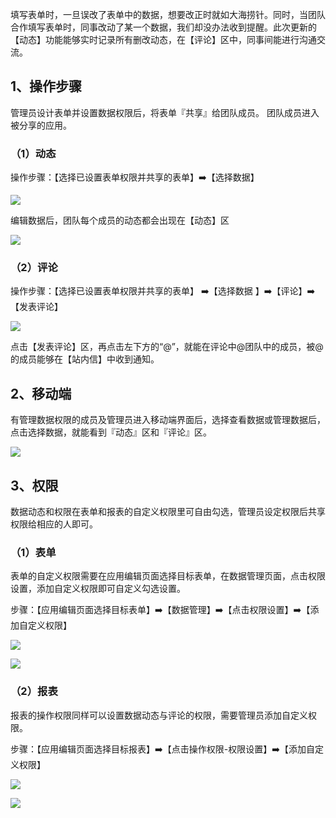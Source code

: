 
填写表单时，一旦误改了表单中的数据，想要改正时就如大海捞针。同时，当团队合作填写表单时，同事改动了某一个数据，我们却没办法收到提醒。此次更新的【动态】功能能够实时记录所有删改动态，在【评论】区中，同事间能进行沟通交流。


## 1、操作步骤
管理员设计表单并设置数据权限后，将表单『共享』给团队成员。 团队成员进入被分享的应用。

 ### （1）动态
操作步骤：【选择已设置表单权限并共享的表单】:arrow_right:【选择数据】

![](../img/8-5i1.gif)

编辑数据后，团队每个成员的动态都会出现在【动态】区

![](../img/8-5i2.png)

### （2）评论
操作步骤：【选择已设置表单权限并共享的表单】 :arrow_right:【选择数据 】:arrow_right:【评论】:arrow_right:【发表评论】

![](../img/8-5i3.png)

点击【发表评论】区，再点击左下方的“@”，就能在评论中@团队中的成员，被@的成员能够在【站内信】中收到通知。

## 2、移动端
有管理数据权限的成员及管理员进入移动端界面后，选择查看数据或管理数据后，点击选择数据，就能看到『动态』区和『评论』区。

![](../img/8-5i4.png)

## 3、权限
数据动态和权限在表单和报表的自定义权限里可自由勾选，管理员设定权限后共享权限给相应的人即可。

### （1）表单
表单的自定义权限需要在应用编辑页面选择目标表单，在数据管理页面，点击权限设置，添加自定义权限即可自定义勾选设置。

步骤：【应用编辑页面选择目标表单】:arrow_right:【数据管理】:arrow_right:【点击权限设置】:arrow_right:【添加自定义权限】

![](../img/8-5i5.png)

![](../img/8-5i6.png)

### （2）报表
报表的操作权限同样可以设置数据动态与评论的权限，需要管理员添加自定义权限。

步骤：【应用编辑页面选择目标报表】:arrow_right:【点击操作权限-权限设置】:arrow_right:【添加自定义权限】

![](../img/8-5i7.png)

![](../img/8-5i8.png)